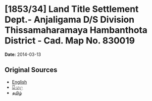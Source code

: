 # [1853/34] Land Title Settlement Dept.- Anjaligama D/S Division Thissamaharamaya Hambanthota District - Cad. Map No. 830019

**Date:** 2014-03-13

## Original Sources

- [English](https://documents.gov.lk/view/extra-gazettes/2014/3/1853-34_E.pdf)
- [සිංහල](https://documents.gov.lk/view/extra-gazettes/2014/3/1853-34_S.pdf)
- [தமிழ்](https://documents.gov.lk/view/extra-gazettes/2014/3/1853-34_T.pdf)

